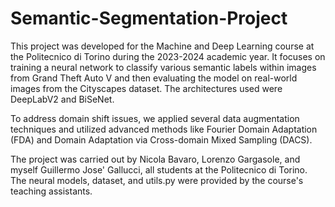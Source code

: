 # Semantic-Segmentation-Project
This project was developed for the Machine and Deep Learning course at the Politecnico di Torino during the 2023-2024 academic year. It focuses on training a neural network to classify various semantic labels within images from Grand Theft Auto V and then evaluating the model on real-world images from the Cityscapes dataset. The architectures used were DeepLabV2 and BiSeNet.

To address domain shift issues, we applied several data augmentation techniques and utilized advanced methods like Fourier Domain Adaptation (FDA) and Domain Adaptation via Cross-domain Mixed Sampling (DACS).

The project was carried out by Nicola Bavaro, Lorenzo Gargasole, and myself Guillermo Jose' Gallucci, all students at the Politecnico di Torino. The neural models, dataset, and utils.py were provided by the course's teaching assistants.
